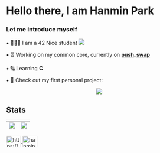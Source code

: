 # Hello there, I am Hanmin Park

### Let me introduce myself

<div>
  <p>
    • 👨🏻‍💻 I am a 42 Nice student
    <a href="https://profile.intra.42.fr/users/hanmpark">
      <img src="https://badgen.net/badge/Born2Code/hanmpark/blue?cache=86400&icon=https://meta.intra.42.fr/images/42_logo.svg">
    </a>
  </p>
  
  • ⏳ Working on my common core, currently on [**push_swap**](https://github.com/Nonino42/push_swap/)
  
  • 🔠 Learning **C**
  
  • 🌱 Check out my first personal project:
  
  <div align="center">
    <a href="https://github.com/Nonino42/scholarship_logtime">
      <img src="https://github-readme-stats.vercel.app/api/pin/?username=Nonino42&repo=scholarship_logtime&theme=tokyonight">
    </a>
  </div>
</div>

## Stats

| <a href="https://github.com/Nonino42"><img src="https://github-readme-stats.vercel.app/api?username=nonino42&count_private=true&show_icons=true&theme=tokyonight" /></a> | <a href="https://github.com/Nonino42"><img src="https://github-readme-streak-stats.herokuapp.com/?user=nonino42&theme=tokyonight" /></a> |
| ------------- | ------------- |

<div align="left">
  <a href="https://fr.linkedin.com/in/hanmin-park-83239718b/en?trk=people-guest_people_search-card" target="blank">
    <img align="center" src="https://raw.githubusercontent.com/rahuldkjain/github-profile-readme-generator/master/src/images/icons/Social/linked-in-alt.svg" alt="https://www.linkedin.com/in/hanmin-park-83239718b/" height="30" width="40" />
  </a>
  <a href="https://instagram.com/hanmin.prk" target="blank">
    <img align="center" src="https://raw.githubusercontent.com/rahuldkjain/github-profile-readme-generator/master/src/images/icons/Social/instagram.svg" alt="hanmin.prk" height="30" width="40" />
  </a>
</div>
